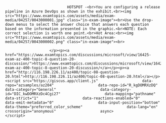 <p class="card-text">
							
								HOTSPOT -<br>You are configuring a release pipeline in Azure DevOps as shown in the exhibit.<br><img src="https://www.examtopics.com/assets/media/exam-media/04257/0043000001.jpg" class="in-exam-image"><br>Use the drop-down menus to select the answer choice that answers each question based on the information presented in the graphic.<br>NOTE: Each correct selection is worth one point.<br>Hot Area:<br><img src="https://www.examtopics.com/assets/media/exam-media/04257/0043000002.png" class="in-exam-image"><br>
							
						</p><p><a href="https://www.examtopics.com/discussions/microsoft/view/16425-exam-az-400-topic-8-question-20-discussion/">https://www.examtopics.com/discussions/microsoft/view/16425-exam-az-400-topic-8-question-20-discussion/</a></p><p><a href="http://116.198.226.11/az400/topic-08-question-20.html">http://116.198.226.11/az400/topic-08-question-20.html</a></p><script src="https://giscus.app/client.js"                    data-repo="azsamples/az204"                    data-repo-id="R_kgDOMRXzDQ"                    data-category="General"                    data-category-id="DIC_kwDOMRXzDc4Cgi27"                    data-mapping="pathname"                    data-strict="1"                    data-reactions-enabled="0"                    data-emit-metadata="0"                    data-input-position="bottom"                    data-theme="preferred_color_scheme"                    data-lang="en"                    crossorigin="anonymous"                    async>                    </script>